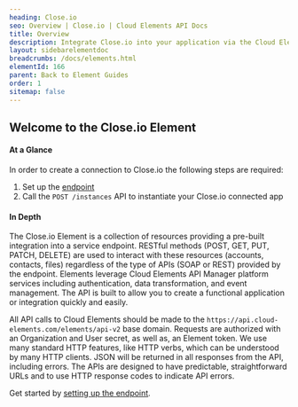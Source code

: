 ```yaml
---
heading: Close.io
seo: Overview | Close.io | Cloud Elements API Docs
title: Overview
description: Integrate Close.io into your application via the Cloud Elements APIs.
layout: sidebarelementdoc
breadcrumbs: /docs/elements.html
elementId: 166
parent: Back to Element Guides
order: 1
sitemap: false
---
```


## Welcome to the Close.io Element


#### At a Glance

In order to create a connection to Close.io the following steps are required:

1. Set up the [endpoint](closeio-endpoint-setup.html)
2. Call the `POST /instances` API to instantiate your Close.io connected app

#### In Depth

The Close.io Element is a collection of resources providing a pre-built integration into a service endpoint. RESTful methods (POST, GET, PUT, PATCH, DELETE) are used to interact with these resources (accounts, contacts, files) regardless of the type of APIs (SOAP or REST) provided by the endpoint. Elements leverage Cloud Elements API Manager platform services including authentication, data transformation, and event management.  The API is built to allow you to create a functional application or integration quickly and easily.

All API calls to Cloud Elements should be made to the `https://api.cloud-elements.com/elements/api-v2` base domain. Requests are authorized with an Organization and User secret, as well as, an Element token.  We use many standard HTTP features, like HTTP verbs, which can be understood by many HTTP clients. JSON will be returned in all responses from the API, including errors. The APIs are designed to have predictable, straightforward URLs and to use HTTP response codes to indicate API errors.

Get started by [setting up the endpoint](closeio-endpoint-setup.html).
